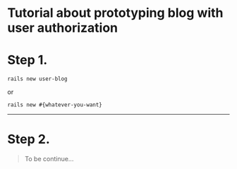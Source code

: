 Tutorial about prototyping blog with user authorization
==============

# Step 1.
```
rails new user-blog
```
or 
```
rails new #{whatever-you-want}
```
---
# Step 2.
>   To be continue...
